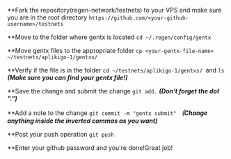 **Fork the repository(regen-network/testnets) to your VPS and make sure you are in the root directory  ```https://github.com/<your-github-username>/testnets``` 

**Move to the folder where gentx is located ```cd ~/.regen/config/gentx```

**Move gentx files to the appropriate folder ```cp <your-gentx-file-name> ~/testnets/aplikigo-1/gentxs/```

**Verify if the file is in the folder ```cd ~/testnets/aplikigo-1/gentxs/ ```and ```ls```   ***(Make sure you can find your gentx file!)***

**Save the change and submit the change ```git add.```       ***(Don't forget the dot ".")***

**Add a note to the change ```git commit -m "gentx submit"```     ***（Change anything inside the inverted commas as you want)***

**Post your push operation ```git push```

**Enter your github password and you're done!Great job!
